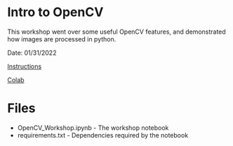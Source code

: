 # Intro to OpenCV

This workshop went over some useful OpenCV features,
and demonstrated how images are processed in python.

Date: 01/31/2022

[Instructions](https://www.notion.so/msu-ai/Workshop-Instructions-71ae82f6d8d9452586e6626ffb48e1b9)

[Colab](https://colab.research.google.com/drive/1Cv9h-JYpUwg7ZxH6VGwm-zX4Hb8hzy4f?usp=sharing)

# Files

- OpenCV_Workshop.ipynb - The workshop notebook
- requirements.txt - Dependencies required by the notebook
